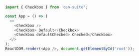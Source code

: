 <!--start-code-->

```js
import { Checkbox } from 'cen-suite';

const App = () => (
  <>
    <Checkbox />
    <Checkbox> Default</Checkbox>
    <Checkbox defaultChecked> Checked</Checkbox>
  </>
);
ReactDOM.render(<App />, document.getElementById('root'));
```

<!--end-code-->
